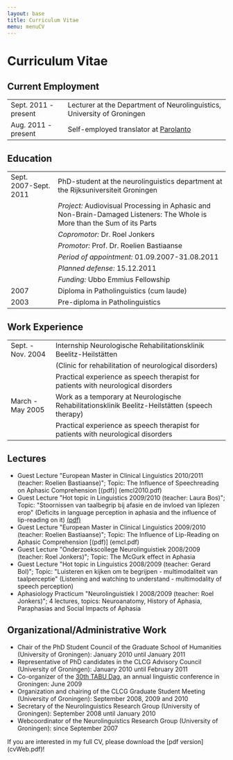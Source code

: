 ```yaml
---
layout: base
title: Curriculum Vitae
menu: menuCV
---
```


Curriculum Vitae
============


Current Employment
------------------

<table><tbody>
<tr>
<td style='text-align: left;'>Sept. 2011 - present</td>
<td style='text-align: left;'>Lecturer at the Department of Neurolinguistics, University of Groningen</td></tr>  
<tr> <td style='text-align: left;'>Aug. 2011 - present</td><td>Self-employed translator at <a href http://parolanto.nl> Parolanto</a></td></tr>



</tbody></table>



Education
----------

<table><tbody>
<tr>
<td style='text-align: left;'>Sept. 2007-Sept. 2011</td>
<td style='text-align: left;'>PhD-student at the neurolinguistics department at the Rijksuniversiteit Groningen</td></tr>
<tr> <td></td><td><i>Project:</i> Audiovisual Processing in Aphasic and
Non-Brain-Damaged Listeners: The Whole is More than the Sum of its Parts</td></tr>
<tr> <td></td><td><i>Copromotor:</i> Dr. Roel Jonkers</td></tr>
<tr> <td></td><td><i>Promotor:</i> Prof. Dr. Roelien Bastiaanse</td></tr>
<tr> <td></td><td><i>Period of appointment:</i> 01.09.2007-31.08.2011</td></tr>
<tr> <td></td><td><i>Planned defense:</i> 15.12.2011</td></tr>
<tr> <td></td><td><i>Funding:</i> Ubbo Emmius Fellowship</td> 
</tr>

<tr>
<td style='text-align: left;'>2007</td>
<td style='text-align: left;'>Diploma in Patholinguistics (cum laude)</td>
</tr>
<tr><td style='text-align: left;'>2003</td>
<td style='text-align: left;'>Pre-diploma in Patholinguistics</td>
</tr>
</tbody></table>




Work Experience
-----------------


<table><tbody>
<tr>
<td style='text-align: left;'>Sept. - Nov. 2004</td>
<td style='text-align: left;'>Internship Neurologische Rehabilitationsklinik Beelitz-Heilst&auml;tten</td></tr>  
<tr> <td></td><td>(Clinic for rehabilitation of neurological disorders)</td></tr>
<tr> <td></td><td>Practical experience as speech therapist for patients with neurological disorders</td></tr>

<tr>
<td style='text-align: left;'>March - May 2005</td>
<td style='text-align: left;'>Work as a temporary at Neurologische Rehabilitationsklinik Beelitz-Heilst&auml;tten (speech therapy)
</td></tr>
<tr> <td></td><td>Practical experience as speech therapist for patients with neurological disorders</td></tr>

</tbody></table>

	



Lectures
---------

- Guest Lecture "European Master in Clinical Linguistics 2010/2011 (teacher: Roelien Bastiaanse)"; Topic: The Influence of Speechreading on Aphasic Comprehension [(pdf)] (emcl2010.pdf)
- Guest Lecture "Hot topic in Linguistics 2009/2010 (teacher: Laura Bos)"; Topic: "Stoornissen van taalbegrip bij afasie en de invloed van liplezen erop" (Deficits in language perception in aphasia and the influence of lip-reading on it) [(pdf)](ht2010.pdf)
- Guest Lecture "European Master in Clinical Linguistics 2009/2010 (teacher: Roelien Bastiaanse)"; Topic: The Influence of Lip-Reading on Aphasic Comprehension [(pdf)] (emcl.pdf)
- Guest Lecture "Onderzoekscollege Neurolinguistiek 2008/2009 (teacher: Roel Jonkers)"; Topic: The McGurk effect in Aphasia
- Guest Lecture "Hot topic in Linguistics 2008/2009 (teacher: Gerard Bol)"; Topic: "Luisteren en kijken om te begrijpen - multimodaliteit van taalperceptie" (Listening and watching to understand - multimodality of speech perception)
- Aphasiology Practicum "Neurolinguistiek I 2008/2009 (teacher: Roel Jonkers)"; 4 lectures, topics: Neuroanatomy, History of Aphasia, Paraphasias and Social Impacts of Aphasia


Organizational/Administrative Work
---------------------------------

- Chair of the PhD Student Council of the Graduate School of Humanities (University of Groningen): January 2010 until January 2011
- Representative of PhD candidates in the CLCG Advisory Council (University of Groningen): January 2010 until February 2011
- Co-organizer of the [30th TABU Dag](http://www.let.rug.nl/tabudag/archive/2009/index.php), an annual linguistic conference in Groningen: June 2009
- Organization and chairing of the CLCG Graduate Student Meeting (University of Groningen): September 2008, 2009 and 2010
- Secretary of the Neurolinguistics Research Group (University of Groningen): September 2008 until January 2010
- Webcoordinator of the Neurolinguistics Research Group (University of Groningen): since September 2007  
  



If you are interested in my full CV, please download the [pdf version] (cvWeb.pdf)!
